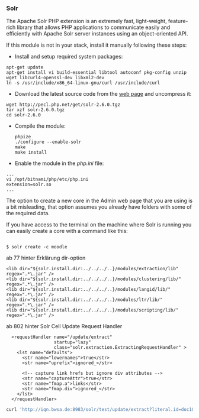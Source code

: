 ### Solr

The Apache Solr PHP extension is an extremely fast, light-weight, feature-rich library that allows PHP applications to communicate easily and efficiently with Apache Solr server instances using an object-oriented API.

If this module is not in your stack, install it manually following these steps:

-   Install and setup required system packages:
    
```
apt-get update
apt-get install vi build-essential libtool autoconf pkg-config unzip wget libcurl4-openssl-dev libxml2-dev
ln -s /usr/include/x86_64-linux-gnu/curl /usr/include/curl
```
    
-   Download the latest source code from the [web page](http://pecl.php.net/package/solr) and uncompress it:
    
```
wget http://pecl.php.net/get/solr-2.6.0.tgz
tar xzf solr-2.6.0.tgz
cd solr-2.6.0
```
    
-   Compile the module:
    
    ```
    phpize
    ./configure --enable-solr
    make
    make install
    ```
    
-   Enable the module in the _php.ini_ file:
    
```
...
vi /opt/bitnami/php/etc/php.ini
extension=solr.so
...
```

The option to create a new core in the Admin web page that you are using is a bit misleading, that option assumes you already have folders with some of the required data.

If you have access to the terminal on the machine where Solr is running you can easily create a core with a command like this:

```

$ solr create -c moodle
```

ab 77 hinter Erklärung dir-option

```
<lib dir="${solr.install.dir:../../../..}/modules/extraction/lib" regex=".*\.jar" />
<lib dir="${solr.install.dir:../../../..}/modules/clustering/lib/" regex=".*\.jar" />
<lib dir="${solr.install.dir:../../../..}/modules/langid/lib/" regex=".*\.jar" />
<lib dir="${solr.install.dir:../../../..}/modules/ltr/lib/" regex=".*\.jar" />
<lib dir="${solr.install.dir:../../../..}/modules/scripting/lib/" regex=".*\.jar" />
```

ab 802 hinter Solr Cell Update Request Handler

```
  <requestHandler name="/update/extract"
                  startup="lazy"
                  class="solr.extraction.ExtractingRequestHandler" >
    <lst name="defaults">
      <str name="lowernames">true</str>
      <str name="uprefix">ignored_</str>

      <!-- capture link hrefs but ignore div attributes -->
      <str name="captureAttr">true</str>
      <str name="fmap.a">links</str>
      <str name="fmap.div">ignored_</str>
    </lst>
  </requestHandler>
```

  

```bash
curl 'http://iqn.bwsa.de:8983/solr/test/update/extract?literal.id=doc1&commit=true' -F "myfile=solr-word.pdf"
```